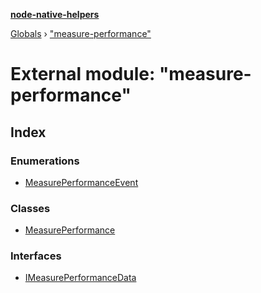 **[node-native-helpers](../README.md)**

[Globals](../globals.md) › ["measure-performance"](_measure_performance_.md)

# External module: "measure-performance"

## Index

### Enumerations

* [MeasurePerformanceEvent](../enums/_measure_performance_.measureperformanceevent.md)

### Classes

* [MeasurePerformance](../classes/_measure_performance_.measureperformance.md)

### Interfaces

* [IMeasurePerformanceData](../interfaces/_measure_performance_.imeasureperformancedata.md)